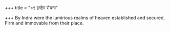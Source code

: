 +++
title = "०९ इन्द्रेण रोचना"

+++
By Indra were the lumirious realms of heaven established and secured,  
     Firm and immovable from their place.
